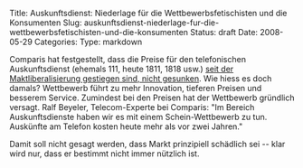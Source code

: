 Title: Auskunftsdienst: Niederlage für die Wettbewerbsfetischisten und die Konsumenten
Slug: auskunftsdienst-niederlage-fur-die-wettbewerbsfetischisten-und-die-konsumenten
Status: draft
Date: 2008-05-29
Categories:
Type: markdown

Comparis hat festgestellt, dass die Preise für den telefonischen Auskunftsdienst (ehemals 111, heute 1811, 1818 usw.) [seit der Maktliberalisierung gestiegen sind, nicht gesunken](http://www.20min.ch/finance/news/story/20578132). Wie hiess es doch damals? Wettbewerb führt zu mehr Innovation, tieferen Preisen und besserem Service. Zumindest bei den Preisen hat der Wettbewerb gründlich versagt. Ralf Beyeler, Telecom-Experte bei Comparis: "Im Bereich Auskunftsdienste haben wir es mit einem Schein-Wettbewerb zu tun. Auskünfte am Telefon kosten heute mehr als vor zwei Jahren."

Damit soll nicht gesagt werden, dass Markt prinzipiell schädlich sei -- klar wird nur, dass er bestimmt nicht immer nützlich ist.

